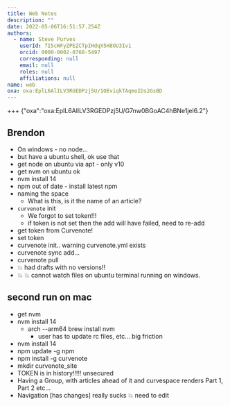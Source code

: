```yaml
---
title: Web Notes
description: ""
date: 2022-05-06T16:51:57.254Z
authors:
  - name: Steve Purves
    userId: fI5cWFyZPEZCTpIHdqX5H8OU3Iv1
    orcid: 0000-0002-0760-5497
    corresponding: null
    email: null
    roles: null
    affiliations: null
name: web
oxa: oxa:EplL6AlILV3RGEDPzj5U/1OEviqkTAqmoIDs2GsBD
---
```


+++ {"oxa":"oxa:EplL6AlILV3RGEDPzj5U/G7nw0BGoAC4hBNe1jel6.2"}

## Brendon

* On windows - no node…
* but have a ubuntu shell, ok use that
* get node on ubuntu via apt - only v10
* get nvm on ubuntu ok
* nvm install 14
* npm out of date - install latest npm
* naming the space
  * What is this, is it the name of an article?
* `curvenote` init
  * We forgot to set token!!!
  * if token is not set then the add will have failed, need to re-add
* get token from Curvenote!
* set token
* curvenote init.. warning curvenote.yml exists
* curvenote sync add…
* curvenote pull
* 💥 had drafts with no versions!!
* 💥 💥 cannot watch files on ubuntu terminal running on windows.

## second run on mac

* get nvm
* nvm install 14
  * arch --arm64 brew install nvm
    * user has to update rc files, etc… big friction
* nvm install 14
* npm update -g npm
* npm install -g curvenote
* mkdir curvenote_site
* TOKEN is in history!!!!! unsecured
* Having a Group, with articles ahead of it and curvespace renders Part 1, Part 2 etc…
* Navigation \[has changes\] really sucks 💥 need to edit

